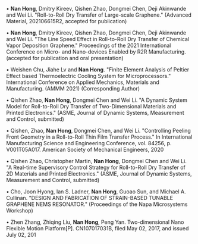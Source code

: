 •	**Nan Hong**, Dmitry Kireev, Qishen Zhao, Dongmei Chen, Deji Akinwande and Wei Li. "Roll-to-Roll Dry Transfer of Large-scale Graphene." (Advanced Material, 202106615R2, accepted for publication) 

•	**Nan Hong**, Dmitry Kireev, Qishen Zhao, Dongmei Chen, Deji Akinwande and Wei Li. "The Line Speed Effect in Roll-to-Roll Dry Transfer of Chemical Vapor Deposition Graphene." Proceedings of the 2021 International Conference on Micro- and Nano-devices Enabled by R2R Manufacturing. (accepted for publication and oral presentation)

•	Weishen Chu, Jiahe Lv and **Nan Hong**. "Finite Element Analysis of Peltier Effect based Thermoelectric Cooling System for Microprocessors." International Conference on Applied Mechanics, Materials and Manufacturing. (AMMM 2021) (Corresponding Author) 

•	Qishen Zhao, **Nan Hong**, Dongmei Chen and Wei Li. "A Dynamic System Model for Roll-to-Roll Dry Transfer of Two-Dimensional Materials and Printed Electronics." (ASME, Journal of Dynamic Systems, Measurement and Control, submitted)

•	Qishen, Zhao, **Nan Hong**, Dongmei Chen, and Wei Li. "Controlling Peeling Front Geometry in a Roll-to-Roll Thin Film Transfer Process." In International Manufacturing Science and Engineering Conference, vol. 84256, p. V001T05A017. American Society of Mechanical Engineers, 2020

•	Qishen Zhao, Christopher Martin, **Nan Hong**, Dongmei Chen and Wei Li. "A Real-time Supervisory Control Strategy for Roll-to-Roll Dry Transfer of 2D Materials and Printed Electronics." (ASME, Journal of Dynamic Systems, Measurement and Control, submitted)

•	Cho, Joon Hyong, Ian S. Ladner, **Nan Hong**, Guoao Sun, and Michael A. Cullinan. "DESIGN AND FABRICATION OF STRAIN-BASED TUNABLE GRAPHENE NEMS RESONATOR." (Proceedings of the Napa Microsystems Workshop)

•	Zhen Zhang, Zhiqing Liu, **Nan Hong**, Peng Yan. Two-dimensional Nano Flexible Motion Platform[P]. CN107017031B, filed May 02, 2017, and issued July 02, 201
